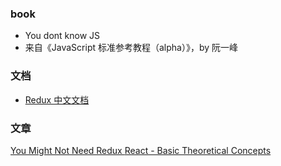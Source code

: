 ### book

- You dont know JS
- 来自《JavaScript 标准参考教程（alpha）》，by 阮一峰

### 文档
- [Redux 中文文档](http://www.redux.org.cn/)

### 文章

[You Might Not Need Redux
](https://medium.com/@dan_abramov/you-might-not-need-redux-be46360cf367)
[React - Basic Theoretical Concepts](https://github.com/reactjs/react-basic)
